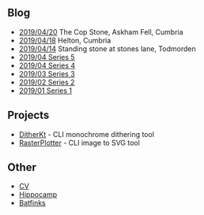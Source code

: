 ## Blog

* [2019/04/20](./blog/20042019/index.md) The Cop Stone, Askham Fell, Cumbria
* [2019/04/18](./blog/18042019/index.md) Helton, Cumbria
* [2019/04/14](./blog/14042019/index.md) Standing stone at stones lane, Todmorden
* [2019/04 Series 5](./blog/series5/series5.md)
* [2019/04 Series 4](./blog/series4/series4.md)
* [2019/03 Series 3](./blog/series3/series3.md)
* [2019/02 Series 2](./blog/series2/series2.md)
* [2019/01 Series 1](./blog/series1/series1.md)

## Projects

* [DitherKt](https://github.com/fiskurgit/DitherKt) - CLI monochrome dithering tool
* [RasterPlotter](https://github.com/fiskurgit/RasterPlotter) - CLI image to SVG tool

## Other

* [CV](cv.html)
* [Hippocamp](./archive/hippocamp.md)
* [Batfinks](./archive/batfinks.md)
